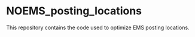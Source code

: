 # NOEMS_posting_locations
This repository contains the code used to optimize EMS posting locations.

